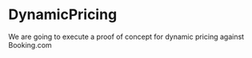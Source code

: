 # DynamicPricing
We are going to execute a proof of concept for dynamic pricing against Booking.com 
